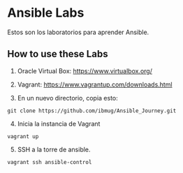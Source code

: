 # Ansible Labs

Estos son los laboratorios para aprender Ansible.

## How to use these Labs

1. Oracle Virtual Box: https://www.virtualbox.org/

2. Vagrant: https://www.vagrantup.com/downloads.html

3. En un nuevo directorio, copia esto:

```shell
git clone https://github.com/ibmug/Ansible_Journey.git
```

4. Inicia la instancia de Vagrant

```shell
vagrant up
```

5. SSH a la torre de ansible.

```shell
vagrant ssh ansible-control
```
